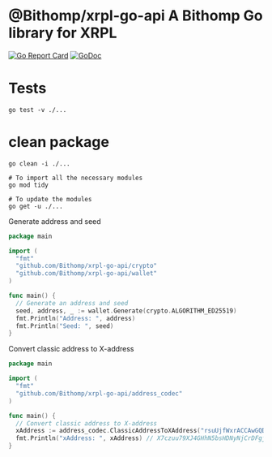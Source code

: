 # @Bithomp/xrpl-go-api A Bithomp Go library for XRPL

[![Go Report Card](https://goreportcard.com/badge/github.com/Bithomp/xrpl-go-api)](https://goreportcard.com/report/github.com/Bithomp/xrpl-go-api) [![GoDoc](https://pkg.go.dev/badge/github.com/Bithomp/xrpl-go-api?status.svg)](https://pkg.go.dev/github.com/Bithomp/xrpl-go-api)

# Tests

```Shell
go test -v ./...
```

# clean package

```Shell
go clean -i ./...

# To import all the necessary modules
go mod tidy

# To update the modules
go get -u ./...
```

Generate address and seed

```Go
package main

import (
  "fmt"
  "github.com/Bithomp/xrpl-go-api/crypto"
  "github.com/Bithomp/xrpl-go-api/wallet"
)

func main() {
  // Generate an address and seed
  seed, address, _ := wallet.Generate(crypto.ALGORITHM_ED25519)
  fmt.Println("Address: ", address)
  fmt.Println("Seed: ", seed)
}
```

Convert classic address to X-address

```Go
package main

import (
  "fmt"
  "github.com/Bithomp/xrpl-go-api/address_codec"
)

func main() {
  // Convert classic address to X-address
  xAddress := address_codec.ClassicAddressToXAddress("rsuUjfWxrACCAwGQDsNeZUhpzXf1n1NK5Z", nil, false)
  fmt.Println("xAddress: ", xAddress) // X7czuu79XJ4GHhN5bsHDNyNjCrDFgjXw9rE9ELS86d47DXo
}
```

